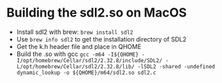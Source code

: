 # Building the sdl2.so on MacOS

- Install sdl2 with brew: `brew install sdl2`
- Use `brew info sdl2` to get the installation directory of SDL2
- Get the k.h header file and place in QHOME
- Build the .so with gcc `gcc -m64 -I${QHOME} -I/opt/homebrew/Cellar/sdl2/2.32.8/include/SDL2/ -L/opt/homebrew/Cellar/sdl2/2.32.8/lib/ -lSDL2 -shared -undefined dynamic_lookup -o ${QHOME}/m64/sdl2.so sdl2.c`
